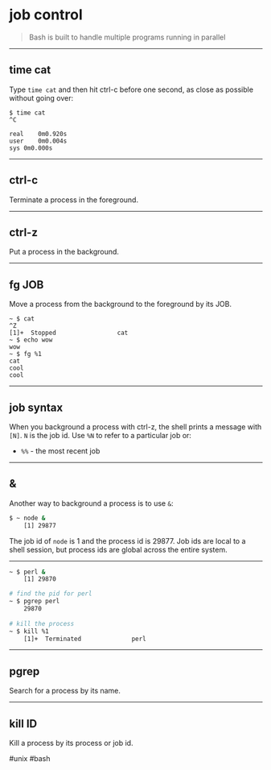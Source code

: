 # job control
> Bash is built to handle multiple programs running in parallel

---
## time cat

Type `time cat` and then hit ctrl-c before one
second, as close as possible without going over:

    $ time cat
    ^C

    real    0m0.920s
    user    0m0.004s
    sys 0m0.000s

---
## ctrl-c

Terminate a process in the foreground.

---
## ctrl-z

Put a process in the background.

---
## fg JOB

Move a process from the background to the
foreground by its JOB.

    ~ $ cat
    ^Z
    [1]+  Stopped                 cat
    ~ $ echo wow
    wow
    ~ $ fg %1
    cat
    cool
    cool

---
## job syntax

When you background a process with ctrl-z, the
shell prints a message with `[N]`. `N` is the job
id. Use `%N` to refer to a particular job or:

* `%%` - the most recent job

---
## &

Another way to background a process is to use `&`:

```bash
$ ~ node &
    [1] 29877
```

The job id of `node` is 1 and the process id is
29877. Job ids are local to a shell session, but
process ids are global across the entire system.

---
```bash
~ $ perl &
    [1] 29870

# find the pid for perl
~ $ pgrep perl
    29870
	
# kill the process
~ $ kill %1
    [1]+  Terminated              perl
```

---
## pgrep

Search for a process by its name.

---
## kill ID

Kill a process by its process or job id.


#unix #bash 